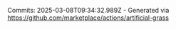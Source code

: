 Commits: 2025-03-08T09:34:32.989Z - Generated via https://github.com/marketplace/actions/artificial-grass
<br>
